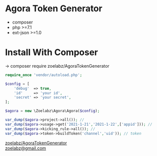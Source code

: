 # Agora Token Generator

* composer
* php >=7.1
* ext-json >=1.0

# Install With Composer
-> composer require zoelabz/AgoraTokenGenerator

```php
require_once 'vendor/autoload.php';

$config = [
    'debug'  => true,
    'id'     => 'your id',
    'secret' => 'your secret',
];

$agora = new \Zoelabz\Agora\Agora($config);

var_dump($agora->project->all()); // 
var_dump($agora->usage->get('2021-1-21','2021-1-22',['appid'])); //
var_dump($agora->kicking_rule->all()); //
var_dump($agora->token->buildToken('channel','uid')); // token
```

[zoelabz/AgoraTokenGenerator](https://github.com/zoelabz/AgoraTokenGenerator)  
zoelabz@gmail.com